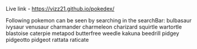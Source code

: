 Live link - https://vizz21.github.io/pokedex/ 




Following pokemon can be seen by searching in the searchBar:
              bulbasaur
              ivysaur
              venusaur
              charmander
              charmeleon
              charizard
              squirtle
              wartortle
              blastoise
              caterpie
              metapod
              butterfree
              weedle
              kakuna
              beedrill
              pidgey
              pidgeotto
              pidgeot
              rattata
              raticate
